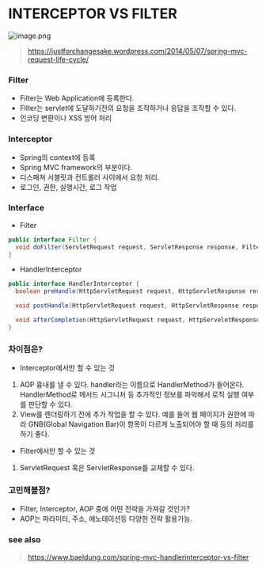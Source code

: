 # INTERCEPTOR VS FILTER

![image.png](https://justforchangesake.files.wordpress.com/2014/05/spring-request-lifecycle.jpg)
> https://justforchangesake.wordpress.com/2014/05/07/spring-mvc-request-life-cycle/

### Filter
- Filter는 Web Application에 등록한다.
- FIlter는 servlet에 도달하기전의 요청을 조작하거나 응답을 조작할 수 있다.
- 인코딩 변환이나 XSS 방어 처리 

### Interceptor
- Spring의 context에 등록
- Spring MVC framework의 부분이다. 
- 디스패쳐 서블릿과 컨트롤러 사이에서 요청 처리.
- 로그인, 권한, 실행시간, 로그 작업

### Interface

- Filter

``` java
public interface Filter {
  void doFilter(ServletRequest request, ServletResponse response, FilterChain chain);
}
```
- HandlerInterceptor

``` java
public interface HandlerInterceptor {
  boolean preHandle(HttpServletRequest request, HttpServletResponse response, Object handler);

  void postHandle(HttpServletRequest request, HttpServletResponse response, Object handler, ModelAndView mav);

  void afterCompletion(HttpServletRequest request, HttpServeletResponse response, Object handler, Exception ex);
}
```

### 차이점은?
- Interceptor에서만 할 수 있는 것
1. AOP 흉내를 낼 수 있다. handler라는 이름으로 HandlerMethod가 들어온다. HandlerMethod로 메서드 시그니처 등 추가적인 정보를 파악해서 로직 실행 여부를 판단할 수 있다.
2.  View를 렌더링하기 전에 추가 작업을 할 수 있다. 예를 들어 웹 페이지가 권한에 따라 GNB(Global Navigation Bar)이 항목이 다르게 노출되어야 할 때 등의 처리를 하기 좋다.

- Filter에서만 할 수 있는 것
1. ServletRequest 혹은 ServletResponse를 교체할 수 있다. 


### 고민해볼점?
- Filter, Interceptor, AOP 중에 어떤 전략을 가져갈 것인가?
- AOP는 파라미터, 주소, 애노테이션등 다양한 전략 활용가능. 

### see also
> https://www.baeldung.com/spring-mvc-handlerinterceptor-vs-filter
